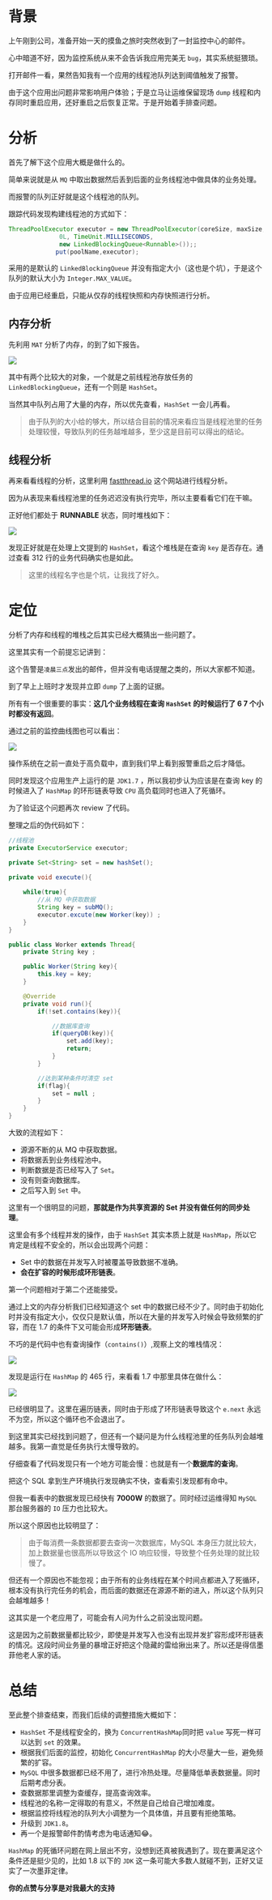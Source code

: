 

# 背景

上午刚到公司，准备开始一天的摸鱼之旅时突然收到了一封监控中心的邮件。

心中暗道不好，因为监控系统从来不会告诉我应用完美无 `bug`，其实系统挺猥琐。



打开邮件一看，果然告知我有一个应用的线程池队列达到阈值触发了报警。

由于这个应用出问题非常影响用户体验；于是立马让运维保留现场 `dump` 线程和内存同时重启应用，还好重启之后恢复正常。于是开始着手排查问题。

<!--more-->

# 分析

首先了解下这个应用大概是做什么的。

简单来说就是从 `MQ` 中取出数据然后丢到后面的业务线程池中做具体的业务处理。

而报警的队列正好就是这个线程池的队列。



跟踪代码发现构建线程池的方式如下：

```java
ThreadPoolExecutor executor = new ThreadPoolExecutor(coreSize, maxSize,
              0L, TimeUnit.MILLISECONDS,
              new LinkedBlockingQueue<Runnable>());;
             put(poolName,executor);
```

采用的是默认的 `LinkedBlockingQueue` 并没有指定大小（这也是个坑），于是这个队列的默认大小为 `Integer.MAX_VALUE`。

由于应用已经重启，只能从仅存的线程快照和内存快照进行分析。



## 内存分析

先利用 `MAT` 分析了内存，的到了如下报告。



![](https://ws2.sinaimg.cn/large/006tNbRwly1fwzum85fz9j30n30hsadh.jpg)



其中有两个比较大的对象，一个就是之前线程池存放任务的 `LinkedBlockingQueue`，还有一个则是 `HashSet`。



当然其中队列占用了大量的内存，所以优先查看，`HashSet` 一会儿再看。



>  由于队列的大小给的够大，所以结合目前的情况来看应当是线程池里的任务处理较慢，导致队列的任务越堆越多，至少这是目前可以得出的结论。



## 线程分析

再来看看线程的分析，这里利用 [fastthread.io](http://fastthread.io/index.jsp) 这个网站进行线程分析。

因为从表现来看线程池里的任务迟迟没有执行完毕，所以主要看看它们在干嘛。



正好他们都处于 **RUNNABLE** 状态，同时堆栈如下：



![](https://ws1.sinaimg.cn/large/006tNbRwly1fwzwvpjxzpj30ob08q76a.jpg)

发现正好就是在处理上文提到的 `HashSet`，看这个堆栈是在查询 `key` 是否存在。通过查看 312 行的业务代码确实也是如此。



> 这里的线程名字也是个坑，让我找了好久。



# 定位

分析了内存和线程的堆栈之后其实已经大概猜出一些问题了。



这里其实有一个前提忘记讲到：

这个告警是`凌晨三点`发出的邮件，但并没有电话提醒之类的，所以大家都不知道。

到了早上上班时才发现并立即 `dump` 了上面的证据。



所有有一个很重要的事实：**这几个业务线程在查询 `HashSet` 的时候运行了 6 7 个小时都没有返回**。



通过之前的监控曲线图也可以看出：

![](https://ws3.sinaimg.cn/large/006tNbRwly1fwzx8rod8yj30f405cmyh.jpg)

操作系统在之前一直处于高负载中，直到我们早上看到报警重启之后才降低。



同时发现这个应用生产上运行的是 `JDK1.7` ，所以我初步认为应该是在查询 key 的时候进入了 `HashMap` 的环形链表导致 `CPU` 高负载同时也进入了死循环。



为了验证这个问题再次 review 了代码。



整理之后的伪代码如下：

```java
//线程池
private ExecutorService executor;

private Set<String> set = new hashSet();

private void execute(){
	
	while(true){
		//从 MQ 中获取数据
		String key = subMQ();
		executor.excute(new Worker(key)) ;
	}
}

public class Worker extends Thread{
	private String key ;

	public Worker(String key){
		this.key = key;
	}

	@Override
	private void run(){
		if(!set.contains(key)){

			//数据库查询
			if(queryDB(key)){
				set.add(key);
				return;
			}
		}

		//达到某种条件时清空 set
		if(flag){
			set = null ;
		}
	}	
}
```

大致的流程如下：

- 源源不断的从 MQ 中获取数据。
- 将数据丢到业务线程池中。
- 判断数据是否已经写入了 `Set`。
- 没有则查询数据库。
- 之后写入到 `Set` 中。



这里有一个很明显的问题，**那就是作为共享资源的 Set 并没有做任何的同步处理**。

这里会有多个线程并发的操作，由于 `HashSet` 其实本质上就是 `HashMap`，所以它肯定是线程不安全的，所以会出现两个问题：



- Set 中的数据在并发写入时被覆盖导致数据不准确。
- **会在扩容的时候形成环形链表**。

第一个问题相对于第二个还能接受。



通过上文的内存分析我们已经知道这个 set 中的数据已经不少了。同时由于初始化时并没有指定大小，仅仅只是默认值，所以在大量的并发写入时候会导致频繁的扩容，而在 1.7 的条件下又可能会形成**环形链表**。



不巧的是代码中也有查询操作（`contains()`）,观察上文的堆栈情况：

![](https://ws1.sinaimg.cn/large/006tNbRwly1fwzwvpjxzpj30ob08q76a.jpg)

发现是运行在 `HashMap` 的 465 行，来看看 1.7 中那里具体在做什么：

![](https://ws2.sinaimg.cn/large/006tNbRwly1fwzy1tp1ftj30rd08ct9x.jpg)

已经很明显了。这里在遍历链表，同时由于形成了环形链表导致这个 `e.next` 永远不为空，所以这个循环也不会退出了。



到这里其实已经找到问题了，但还有一个疑问是为什么线程池里的任务队列会越堆越多。我第一直觉是任务执行太慢导致的。



仔细查看了代码发现只有一个地方可能会慢：也就是有一个**数据库的查询**。



把这个 SQL 拿到生产环境执行发现确实不快，查看索引发现都有命中。



但我一看表中的数据发现已经快有 **7000W** 的数据了。同时经过运维得知 `MySQL` 那台服务器的 `IO` 压力也比较大。

所以这个原因也比较明显了：

>  由于每消费一条数据都要去查询一次数据库，MySQL 本身压力就比较大，加上数据量也很高所以导致这个 IO 响应较慢，导致整个任务处理的就比较慢了。

但还有一个原因也不能忽视；由于所有的业务线程在某个时间点都进入了死循环，根本没有执行完任务的机会，而后面的数据还在源源不断的进入，所以这个队列只会越堆越多！



这其实是一个老应用了，可能会有人问为什么之前没出现问题。

这是因为之前数据量都比较少，即使是并发写入也没有出现并发扩容形成环形链表的情况。这段时间业务量的暴增正好把这个隐藏的雷给揪出来了。所以还是得信墨菲他老人家的话。



# 总结



至此整个排查结束，而我们后续的调整措施大概如下：

- `HashSet` 不是线程安全的，换为 `ConcurrentHashMap`同时把 `value` 写死一样可以达到 `set` 的效果。
- 根据我们后面的监控，初始化 `ConcurrentHashMap` 的大小尽量大一些，避免频繁的扩容。
- `MySQL` 中很多数据都已经不用了，进行冷热处理。尽量降低单表数据量。同时后期考虑分表。
- 查数据那里调整为查缓存，提高查询效率。
- 线程池的名称一定得取的有意义，不然是自己给自己增加难度。
- 根据监控将线程池的队列大小调整为一个具体值，并且要有拒绝策略。
- 升级到 `JDK1.8`。
- 再一个是报警邮件酌情考虑为电话通知😂。



`HashMap` 的死循环问题在网上层出不穷，没想到还真被我遇到了。现在要满足这个条件还是挺少见的，比如 1.8 以下的 `JDK` 这一条可能大多数人就碰不到，正好又证实了一次墨菲定律。

**你的点赞与分享是对我最大的支持**